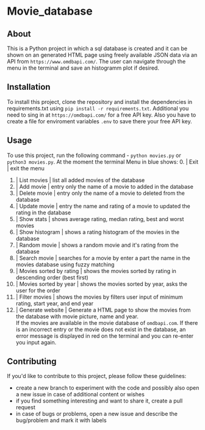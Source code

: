 # Movie_database
## About 

This is a Python project in which a sql database is created and it can be shown on an generated HTML page using freely available JSON data via an API from `https://www.omdbapi.com/`. The user can navigate through the menu in the terminal and save an histogramm plot if desired. 

## Installation

To install this project, clone the repository and install the dependencies in requirements.txt using `pip install -r requirements.txt`.
Additional you need to sing in at `https://omdbapi.com/` for a free API key.
Also you have to create a file for enviroment variables `.env` to save there your free API key.

## Usage

To use this project, run the following command - `python movies.py` or `python3 movies.py`. 
At the moment the terminal Menu in blue shows: 
0. |    Exit                    | exit the menu
1. |    List movies             | list all added movies of the database
2. |    Add movie               | entry only the name of a movie to added in the database 
3. |    Delete movie            | entry only the name of a movie to deleted from the database
4. |    Update movie            | entry the name and rating of a movie to updated the rating in the database
5. |    Show stats              | shows average rating, median rating, best and worst movies  
6. |    Show histogram          | shows a rating histogram of the movies in the database
7. |    Random movie            | shows a random movie and it's rating from the database
8. |    Search movie            | searches for a movie by enter a part the name in the movies database using fuzzy matching
9. |    Movies sorted by rating | shows the movies sorted by rating in descending order (best first)         
10. |   Movies sorted by year   | shows the movies sorted by year, asks the user for the order        
11. |   Filter movies           | shows the movies by filters user input of minimum rating, start year, and end year
12. |   Generate website        | Generate a HTML page to show the movies from the database with movie picture, name and year.    
If the movies are available in the movie database of `omdbapi.com`. 
If there is an incorrect entry or the movie does not exist in the database, an error message is displayed in red on the terminal and you can re-enter you input again.

## Contributing

If you'd like to contribute to this project, please follow these guidelines:
-   create a new branch to experiment with the code and possibly also open a new issue in case of additional content or wishes
-   if you find something interesting and want to share it, create a pull request
-   in case of bugs or problems, open a new issue and describe the bug/problem and mark it with labels
